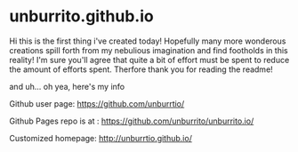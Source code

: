 unburrito.github.io
===================
Hi this is the first thing i've created today!
Hopefully many more wonderous creations spill forth from my nebulious imagination and find footholds in this reality!
I'm sure you'll agree that quite a bit of effort must be spent to reduce the amount of efforts spent.
Therfore thank you for reading the readme!

and uh... oh yea, here's my info

Github user page:
https://github.com/unburrtio/

Github Pages repo is at :
https://github.com/unburrito/unburrito.io/

Customized homepage:
http://unburrtio.github.io/

